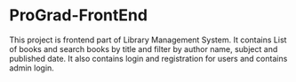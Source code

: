 # ProGrad-FrontEnd
This project is frontend part of Library Management System.
It contains List of books and search books by title and filter by author name, subject and published date.
It also contains login and registration for users and contains admin login.
